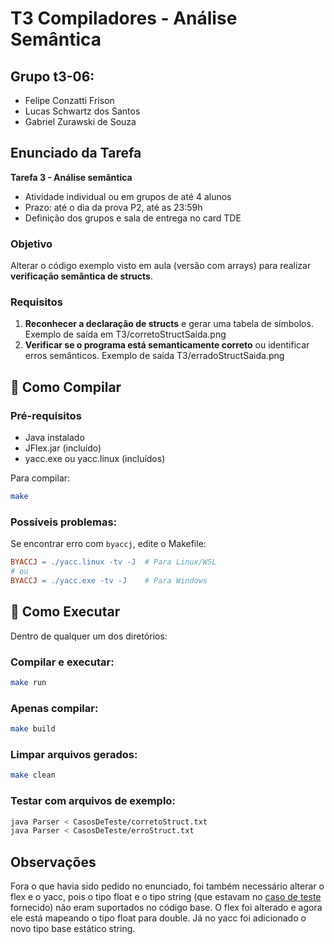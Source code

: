 # T3 Compiladores - Análise Semântica

## Grupo t3-06:
- Felipe Conzatti Frison
- Lucas Schwartz dos Santos
- Gabriel Zurawski de Souza

## Enunciado da Tarefa

**Tarefa 3 - Análise semântica**
- Atividade individual ou em grupos de até 4 alunos
- Prazo: até o dia da prova P2, até as 23:59h
- Definição dos grupos e sala de entrega no card TDE

### Objetivo
Alterar o código exemplo visto em aula (versão com arrays) para realizar **verificação semântica de structs**.

### Requisitos
1. **Reconhecer a declaração de structs** e gerar uma tabela de símbolos. Exemplo de saída em T3/corretoStructSaida.png
2. **Verificar se o programa está semanticamente correto** ou identificar erros semânticos. Exemplo de saída T3/erradoStructSaida.png

## 🔧 Como Compilar

### Pré-requisitos
- Java instalado
- JFlex.jar (incluído)
- yacc.exe ou yacc.linux (incluídos)

Para compilar:
```bash
make
```

### Possíveis problemas:
Se encontrar erro com `byaccj`, edite o Makefile:
```makefile
BYACCJ = ./yacc.linux -tv -J  # Para Linux/WSL
# ou
BYACCJ = ./yacc.exe -tv -J    # Para Windows
```

## 🚀 Como Executar

Dentro de qualquer um dos diretórios:

### Compilar e executar:
```bash
make run
```

### Apenas compilar:
```bash
make build
```

### Limpar arquivos gerados:
```bash
make clean
```

### Testar com arquivos de exemplo:
```bash
java Parser < CasosDeTeste/corretoStruct.txt
java Parser < CasosDeTeste/erroStruct.txt
```

## Observações

Fora o que havia sido pedido no enunciado, foi também necessário alterar o flex e o yacc, pois o tipo float e o tipo string (que estavam no [caso de teste](CasosDeTeste/corretoStruct.txt) fornecido) não eram suportados no código base. O flex foi alterado e agora ele está mapeando o tipo float para double. Já no yacc foi adicionado o novo tipo base estático string.